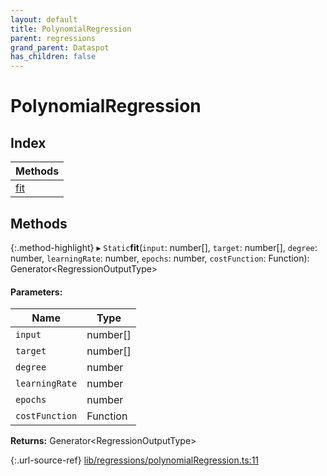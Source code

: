 ```yaml
---
layout: default
title: PolynomialRegression
parent: regressions
grand_parent: Dataspot
has_children: false
---
```


# PolynomialRegression

## Index

| Methods |
|-----------|
| [fit](#fit) |

## Methods

{:.method-highlight}
▸ `Static`**fit**(`input`: number[], `target`: number[], `degree`: number, `learningRate`: number, `epochs`: number, `costFunction`: Function): Generator\<RegressionOutputType>

#### Parameters:

Name | Type |
------ | ------ |
`input` | number[] |
`target` | number[] |
`degree` | number |
`learningRate` | number |
`epochs` | number |
`costFunction` | Function |

**Returns:** Generator\<RegressionOutputType>

{:.url-source-ref}
[lib/regressions/polynomialRegression.ts:11](https://github.com/ascentcore/dataspot/blob/e1f4e78/lib/regressions/polynomialRegression.ts#L11)
